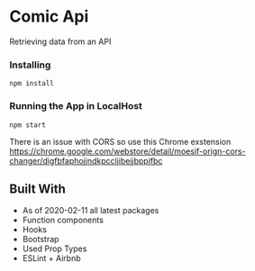 # Comic Api

Retrieving data from an API

### Installing

```
npm install
```

### Running the App in LocalHost

```
npm start
```

There is an issue with CORS so use this Chrome exstension https://chrome.google.com/webstore/detail/moesif-orign-cors-changer/digfbfaphojjndkpccljibejjbppifbc

## Built With

- As of 2020-02-11 all latest packages
- Function components
- Hooks
- Bootstrap
- Used Prop Types
- ESLint + Airbnb
